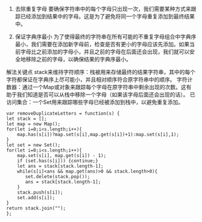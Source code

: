 1. 去除重复字母
要确保字符串中的每个字母只出现一次，我们需要某种方式来跟踪已经添加到结果中的字母。这是为了避免将同一个字母重复添加到最终结果中。

2. 保证字典序最小
为了使得最终的字符串在所有可能的不重复字母组合中字典序最小，我们需要在添加新字母前，检查是否有更小的字母应该先添加。如果当前字母比之前添加的字母小，并且之前的字母在后面还会出现，我们就可以安全地移除之前的字母，以确保结果的字典序最小。

解法关键点
stack来维持字符顺序：栈被用来存储最终的结果字符串，其中的每个字符都保证在字典序上尽可能小，并且相对顺序符合原字符串中的顺序。
字符计数器：通过一个Map或对象来跟踪每个字母在原字符串中剩余出现的次数。这有助于我们知道是否可以从栈中移除一个字母（如果该字母后面还会出现的话）。
已访问集合：一个Set用来跟踪哪些字母已经被添加到栈中，以避免重复添加。

```code
var removeDuplicateLetters = function(s) {
let stack = [];
let map = new Map();
for(let i=0;i<s.length;i++){
    map.has(s[i])?map.set(s[i],map.get(s[i])+1):map.set(s[i],1);
}
let set = new Set();
for(let i=0;i<s.length;i++){
    map.set(s[i], map.get(s[i]) - 1);
    if (set.has(s[i])) {continue;}
    let ans = stack[stack.length-1];
    while(s[i]<ans && map.get(ans)>0 && stack.length>0){
       set.delete(stack.pop());
       ans = stack[stack.length-1];
    }
    stack.push(s[i]);
    set.add(s[i]);
}
return stack.join("");
};
```

